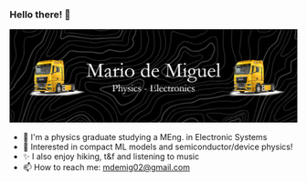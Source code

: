 ### Hello there! 👋
![Header](./github-header-image.png)

<!--
**n0rbb/n0rbb** is a ✨ _special_ ✨ repository because its `README.md` (this file) appears on your GitHub profile.
Here are some ideas to get you started:
-->


- 🌱 I'm a physics graduate studying a MEng. in Electronic Systems 
- 👀 Interested in compact ML models and semiconductor/device physics!
- ✨ I also enjoy hiking, t&f and listening to music
- 📫 How to reach me: mdemig02@gmail.com
<!-- - 😄 Pronouns: ...
- ⚡ Fun fact: ...
-->
<!-- - 👯 I’m looking to collaborate on
- 🤔 I’m looking for help with ...
- 💬 Ask me about --> 
